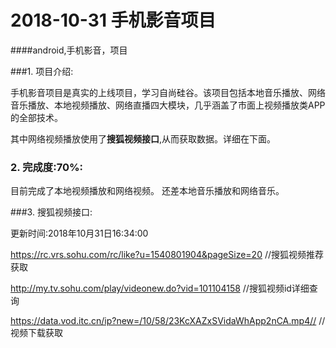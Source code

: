 
# 2018-10-31 手机影音项目
####android,手机影音，项目


 ###1. 项目介绍:

手机影音项目是真实的上线项目，学习自尚硅谷。该项目包括本地音乐播放、网络音乐播放、本地视频播放、网络直播四大模块，几乎涵盖了市面上视频播放类APP的全部技术。

其中网络视频播放使用了**搜狐视频接口**,从而获取数据。详细在下面。

 ### 2. 完成度:70%:

目前完成了本地视频播放和网络视频。
还差本地音乐播放和网络音乐。

  ###3. 搜狐视频接口:

更新时间:2018年10月31日16:34:00

https://rc.vrs.sohu.com/rc/like?u=1540801904&pageSize=20 //搜狐视频推荐获取

http://my.tv.sohu.com/play/videonew.do?vid=101104158  //搜狐视频id详细查询

https://data.vod.itc.cn/ip?new=/10/58/23KcXAZxSVidaWhApp2nCA.mp4//  //视频下载获取

